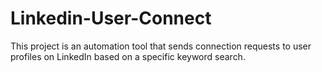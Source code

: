 # Linkedin-User-Connect
This project is an automation tool that sends connection requests to user profiles on LinkedIn based on a specific keyword search.
